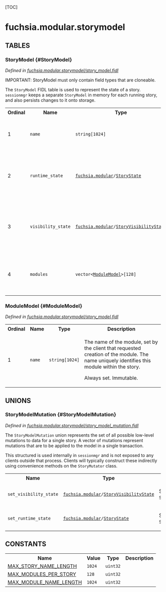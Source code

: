 [TOC]

# fuchsia.modular.storymodel








## **TABLES**

### StoryModel {#StoryModel}


*Defined in [fuchsia.modular.storymodel/story_model.fidl](https://fuchsia.googlesource.com/fuchsia/+/master/sdk/fidl/fuchsia.modular.storymodel/story_model.fidl#14)*

<p>IMPORTANT: StoryModel must only contain field types that are cloneable.</p>
<p>The <code>StoryModel</code> FIDL table is used to represent the state of a story.
<code>sessionmgr</code> keeps a separate <code>StoryModel</code> in memory for each running story,
and also persists changes to it onto storage.</p>


<table>
    <tr><th>Ordinal</th><th>Name</th><th>Type</th><th>Description</th></tr>
    <tr>
            <td>1</td>
            <td><code>name</code></td>
            <td>
                <code>string[1024]</code>
            </td>
            <td><p>The name of the story, set at story create time.</p>
<p>Always set. Immutable.</p>
</td>
        </tr><tr>
            <td>2</td>
            <td><code>runtime_state</code></td>
            <td>
                <code><a class='link' href='../fuchsia.modular/'>fuchsia.modular</a>/<a class='link' href='../fuchsia.modular/#StoryState'>StoryState</a></code>
            </td>
            <td><p>An enum describing if the story is RUNNING, STOPPING, STOPPED.</p>
<p>Always set. Defaults to StoryState::STOPPED.</p>
</td>
        </tr><tr>
            <td>3</td>
            <td><code>visibility_state</code></td>
            <td>
                <code><a class='link' href='../fuchsia.modular/'>fuchsia.modular</a>/<a class='link' href='../fuchsia.modular/#StoryVisibilityState'>StoryVisibilityState</a></code>
            </td>
            <td><p>An enum describing how the story should be displayed, when focused,
in the StoryShell.</p>
<p>Always set. Defaults to StoryVisibilityState::DEFAULT.</p>
</td>
        </tr><tr>
            <td>4</td>
            <td><code>modules</code></td>
            <td>
                <code>vector&lt;<a class='link' href='#ModuleModel'>ModuleModel</a>&gt;[128]</code>
            </td>
            <td><p>A list of modules present in the story.</p>
<p>Always set. Defaults to an empty list.</p>
</td>
        </tr></table>

### ModuleModel {#ModuleModel}


*Defined in [fuchsia.modular.storymodel/story_model.fidl](https://fuchsia.googlesource.com/fuchsia/+/master/sdk/fidl/fuchsia.modular.storymodel/story_model.fidl#37)*



<table>
    <tr><th>Ordinal</th><th>Name</th><th>Type</th><th>Description</th></tr>
    <tr>
            <td>1</td>
            <td><code>name</code></td>
            <td>
                <code>string[1024]</code>
            </td>
            <td><p>The name of the module, set by the client that requested creation
of the module. The name uniquely identifies this module within
the story.</p>
<p>Always set. Immutable.</p>
</td>
        </tr></table>



## **UNIONS**

### StoryModelMutation {#StoryModelMutation}
*Defined in [fuchsia.modular.storymodel/story_model_mutation.fidl](https://fuchsia.googlesource.com/fuchsia/+/master/sdk/fidl/fuchsia.modular.storymodel/story_model_mutation.fidl#16)*

<p>The <code>StoryModelMutation</code> union represents the set of all possible low-level mutations to data
for a single story. A vector of mutations represent mutations that are to be applied to the
model in a single transaction.</p>
<p>This structured is used internally in <code>sessionmgr</code> and is not exposed to any clients outside
that process. Clients will typically construct these indirectly using convenience methods on the
<code>StoryMutator</code> class.</p>

<table>
    <tr><th>Name</th><th>Type</th><th>Description</th></tr><tr>
            <td><code>set_visibility_state</code></td>
            <td>
                <code><a class='link' href='../fuchsia.modular/'>fuchsia.modular</a>/<a class='link' href='../fuchsia.modular/#StoryVisibilityState'>StoryVisibilityState</a></code>
            </td>
            <td><p>Sets the value of <code>StoryModel.visibility_state</code>.</p>
</td>
        </tr><tr>
            <td><code>set_runtime_state</code></td>
            <td>
                <code><a class='link' href='../fuchsia.modular/'>fuchsia.modular</a>/<a class='link' href='../fuchsia.modular/#StoryState'>StoryState</a></code>
            </td>
            <td><p>Sets the value of <code>StoryModel.runtime_state</code>.</p>
</td>
        </tr></table>







## **CONSTANTS**

<table>
    <tr><th>Name</th><th>Value</th><th>Type</th><th>Description</th></tr><tr>
            <td><a href="https://fuchsia.googlesource.com/fuchsia/+/master/sdk/fidl/fuchsia.modular.storymodel/constants.fidl#7">MAX_STORY_NAME_LENGTH</a></td>
            <td>
                    <code>1024</code>
                </td>
                <td><code>uint32</code></td>
            <td></td>
        </tr>
    <tr>
            <td><a href="https://fuchsia.googlesource.com/fuchsia/+/master/sdk/fidl/fuchsia.modular.storymodel/constants.fidl#9">MAX_MODULES_PER_STORY</a></td>
            <td>
                    <code>128</code>
                </td>
                <td><code>uint32</code></td>
            <td></td>
        </tr>
    <tr>
            <td><a href="https://fuchsia.googlesource.com/fuchsia/+/master/sdk/fidl/fuchsia.modular.storymodel/constants.fidl#10">MAX_MODULE_NAME_LENGTH</a></td>
            <td>
                    <code>1024</code>
                </td>
                <td><code>uint32</code></td>
            <td></td>
        </tr>
    
</table>

